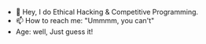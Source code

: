 - 👀 Hey, I do Ethical Hacking & Competitive Programming.
- 📫 How to reach me: "Ummmm, you can't"
- Age: well, Just guess it!

<!---
l-Drizzer-l/l-Drizzer-l is a ✨ special ✨ repository because its `README.md` (this file) appears on your GitHub profile.
You can click the Preview link to take a look at your changes.
--->
